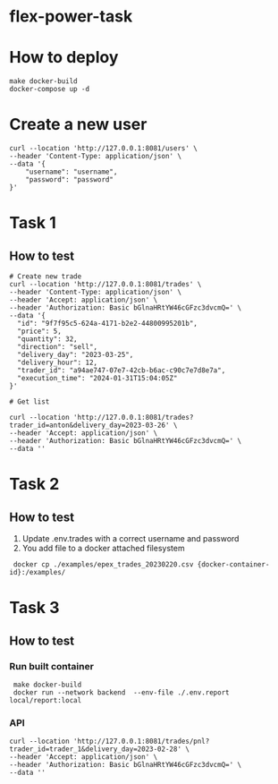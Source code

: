 # flex-power-task

# How to deploy
```
make docker-build
docker-compose up -d
``` 

# Create a new user 
````
curl --location 'http://127.0.0.1:8081/users' \
--header 'Content-Type: application/json' \
--data '{
    "username": "username",
    "password": "password"
}'
````

# Task 1

## How to test 
```
# Create new trade 
curl --location 'http://127.0.0.1:8081/trades' \
--header 'Content-Type: application/json' \
--header 'Accept: application/json' \
--header 'Authorization: Basic bGlnaHRtYW46cGFzc3dvcmQ=' \
--data '{
  "id": "9f7f95c5-624a-4171-b2e2-44800995201b",
  "price": 5,
  "quantity": 32,
  "direction": "sell",
  "delivery_day": "2023-03-25",
  "delivery_hour": 12,
  "trader_id": "a94ae747-07e7-42cb-b6ac-c90c7e7d8e7a",
  "execution_time": "2024-01-31T15:04:05Z"
}'

# Get list 

curl --location 'http://127.0.0.1:8081/trades?trader_id=anton&delivery_day=2023-03-26' \
--header 'Accept: application/json' \
--header 'Authorization: Basic bGlnaHRtYW46cGFzc3dvcmQ=' \
--data ''
```

# Task 2 

## How to test 
1. Update .env.trades with a correct username and password 
2. You add file to a docker attached filesystem
```
 docker cp ./examples/epex_trades_20230220.csv {docker-container-id}:/examples/
```

# Task 3 
## How to test 
### Run built container 
```
 make docker-build
 docker run --network backend  --env-file ./.env.report local/report:local
```

### API
```
curl --location 'http://127.0.0.1:8081/trades/pnl?trader_id=trader_1&delivery_day=2023-02-28' \
--header 'Accept: application/json' \
--header 'Authorization: Basic bGlnaHRtYW46cGFzc3dvcmQ=' \
--data ''
```